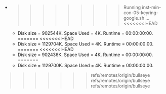 * >>>>>>>>> Running inst-min-con-05-keyring-google.sh ...
<<<<<<< HEAD
  * Disk size = 902544K. Space Used = 4K. Runtime = 00:00:00:00.
=======
<<<<<<< HEAD
  * Disk size = 1129704K. Space Used = 4K. Runtime = 00:00:00:00.
=======
<<<<<<< HEAD
  * Disk size = 902436K. Space Used = 4K. Runtime = 00:00:00:00.
=======
  * Disk size = 1129700K. Space Used = 4K. Runtime = 00:00:00:00.
>>>>>>> refs/remotes/origin/bullseye
>>>>>>> refs/remotes/origin/bullseye
>>>>>>> refs/remotes/origin/bullseye
